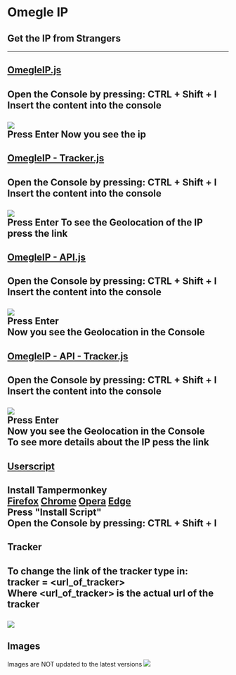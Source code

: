 # Omegle IP
## Get the IP from Strangers
---
## [OmegleIP.js](https://raw.githubusercontent.com/kaaaxcreators/omegleip/master/OmegleIP.js)
Open the Console by pressing: **CTRL + Shift + I**  
Insert the content into the console<br><br>
![](https://i.imgur.com/2IZJCzq.png)  
Press **Enter**
Now you see the ip
---
## [OmegleIP - Tracker.js](https://raw.githubusercontent.com/kaaaxcreators/omegleip/master/OmegleIP%20-%20Tracker.js)
Open the Console by pressing: **CTRL + Shift + I**  
Insert the content into the console<br><br>
![](https://i.imgur.com/2CcP4pi.png)  
Press **Enter**
To see the Geolocation of the IP press the link
---
## [OmegleIP - API.js](https://raw.githubusercontent.com/kaaax0815/omegleip/master/OmegleIP%20-%20API.js)
Open the Console by pressing: **CTRL + Shift + I**  
Insert the content into the console<br><br>
![](https://i.imgur.com/FF4xrW0.png)  
Press **Enter**  
Now you see the Geolocation in the Console
---
## [OmegleIP - API - Tracker.js](https://raw.githubusercontent.com/kaaax0815/omegleip/master/OmegleIP%20-%20API%20-%20Tracker.js)
Open the Console by pressing: **CTRL + Shift + I**
Insert the content into the console<br><br>
![](https://i.imgur.com/TD69zFq.png)  
Press **Enter**    
Now you see the Geolocation in the Console  
To see more details about the IP pess the link
---
## [Userscript](https://greasyfork.org/de/scripts/410842-omegle-ip)
Install Tampermonkey  
[Firefox](https://addons.mozilla.org/de/firefox/addon/tampermonkey/)
[Chrome](https://chrome.google.com/webstore/detail/tampermonkey/dhdgffkkebhmkfjojejmpbldmpobfkfo?hl=de)
[Opera](https://addons.opera.com/de/extensions/details/tampermonkey-beta/)
[Edge](https://microsoftedge.microsoft.com/addons/detail/tampermonkey/iikmkjmpaadaobahmlepeloendndfp)  
Press "Install Script"  
Open the Console by pressing: **CTRL + Shift + I**
---
## Tracker
To change the link of the tracker type in:  
tracker = <url_of_tracker>  
Where <url_of_tracker> is the actual url of the tracker<br><br>
![](https://i.imgur.com/ljtlSTH.png)
---
## Images
Images are NOT updated to the latest versions
![](https://i.imgur.com/ljtlSTH.png)

